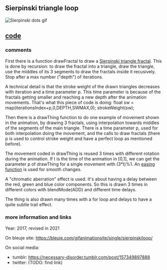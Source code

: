 ## Sierpinski triangle loop

![Sierpinski dots gif](https://bleuje.com/gifset/other/sierpinskiloop.gif)

## [code](https://github.com/Bleuje/processing-animations-code/blob/main/code/sierpinskiloop/sierpinskiloop.pde)

### comments

First there is a function drawFractal to draw a [Sierpinski triangle fractal](https://en.wikipedia.org/wiki/Sierpi%C5%84ski_triangle). This is done by recursion: to draw the fractal into a triangle, draw the triangle, use the middles of its 3 segments to draw the fractals inside it recusively. Stop after a max number ("depth") of iterations.

A technical detail is that the stroke weight of the drawn triangles decreases with iteration and a time parameter p. This time parameter is because of the fractals getting smaller and reaching a new depth after the animation movements. That's what this piece of code is doing: float sw = map(iterationsIndex+p,0,DEPTH,SWMAX,0); strokeWeight(sw); 

Then there is a drawThing function to do one example of movement shown in the animation, by drawing 3 fractals, using interpolation towards middles of the segments of the main triangle. There is a time parameter p, used for both interpolation doing the movement, and the calls to draw fractals (there p is used to control stroke weight and have a perfect loop as mentioned before).

The movement coded in drawThing is reused 3 times with different rotation during the animation. If t is the time of the animation in [0,1], we can get the parameter p of drawThing for a single movement with (3\*t)%1. An [easing function](https://patakk.tumblr.com/post/88602945835/heres-a-simple-function-you-can-use-for-easing) is used for smooth changes.

A "chromatic aberration" effect is used. It's about having a delay between the red, green and blue color components. So this is drawn 3 times in different colors with blendMode(ADD) and different time delays.

The thing is also drawn many times with a for loop and delays to have a quite subtle trail effect.

### more information and links

Year: 2017, revised in 2021

On bleuje site: https://bleuje.com/gifanimationsite/single/sierpinskiloop/

On social media:
 - tumblr: https://necessary-disorder.tumblr.com/post/157349897888
 - twitter: (TODO: find link)
